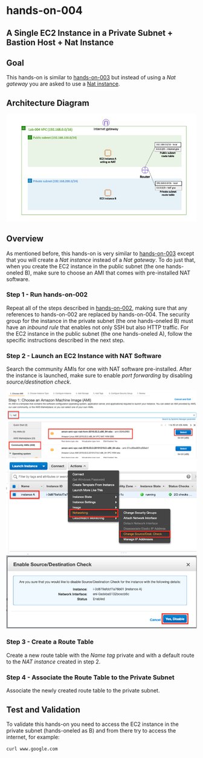 # hands-on-004

## A Single EC2 Instance in a Private Subnet + Bastion Host + Nat Instance


## Goal
This hands-on is similar to [hands-on-003](../hands-on-003) but instead of using a *Nat gateway* you are asked to use a [Nat instance](https://docs.aws.amazon.com/vpc/latest/userguide/VPC_NAT_Instance.html).

## Architecture Diagram
![hands-on-004-arch-01](images/hands-on-004-arch-01.png)

## Overview

As mentioned before, this hands-on is very similar to [hands-on-003](../hands-on-003) except that you will create a *Nat instance* instead of a *Nat gateway*.  To do just that, when you create the EC2 instance in the public subnet (the one hands-oneled B), make sure to choose an AMI that comes with pre-installed NAT software.

### Step 1 - Run hands-on-002
Repeat all of the steps described in [hands-on-002](../hands-on-002), making sure that any references to hands-on-002 are replaced by hands-on-004. The security group for the instance in the private subnet (the one hands-oneled B) must have an *inbound rule* that enables not only SSH but also HTTP traffic. For the EC2 instance in the public subnet (the one hands-oneled A), follow the specific instructions described in the next step.

### Step 2 - Launch an EC2 Instance with NAT Software
Search the community AMIs for one with NAT software pre-installed. After the instance is launched, make sure to enable *port forwarding* by disabling *source/destination check*.

![hands-on-004-scrn-01](images/hands-on-004-scrn-01.png)
![hands-on-004-scrn-02](images/hands-on-004-scrn-02.png)
![hands-on-004-scrn-03](images/hands-on-004-scrn-03.png)

### Step 3 - Create a Route Table
Create a new route table with the *Name tag* private and with a default route to the *NAT instance* created in step 2.

### Step 4 - Associate the Route Table to the Private Subnet
Associate the newly created route table to the private subnet.

## Test and Validation
To validate this hands-on you need to access the EC2 instance in the private subnet (hands-oneled as B) and from there try to access the internet, for example:

```
curl www.google.com
```
